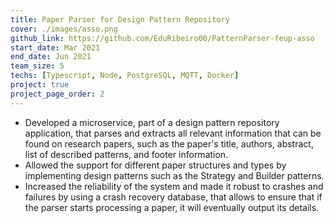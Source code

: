 ```yaml
---
title: Paper Parser for Design Pattern Repository
cover: ./images/asso.png
github_link: https://github.com/EduRibeiro00/PatternParser-feup-asso
start_date: Mar 2021
end_date: Jun 2021
team_size: 5
techs: [Typescript, Node, PostgreSQL, MQTT, Docker]
project: true
project_page_order: 2
---
```

* Developed a microservice, part of a design pattern repository application, that parses and extracts all relevant information that can be found on research papers, such as the paper's title, authors, abstract, list of described patterns, and footer information.
* Allowed the support for different paper structures and types by implementing design patterns such as the Strategy and Builder patterns.
* Increased the reliability of the system and made it robust to crashes and failures by using a crash recovery database, that allows to ensure that if the parser starts processing a paper, it will eventually output its details.
